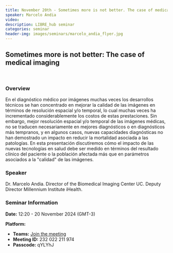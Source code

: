 ```yaml
---
title: November 20th - Sometimes more is not better. The case of medical imaging
speaker: Marcelo Andia
video:
description: LIBRE_hub seminar
categories: seminar
header-img: images/seminars/marcelo_andia_flyer.jpg
---
```


## Sometimes more is not better: The case of medical imaging
<br>

### Overview
En el diagnóstico médico por imágenes muchas veces los desarrollos técnicos se han concentrado en mejorar la calidad de las imágenes en términos de resolución espacial y/o temporal, lo cual muchas veces ha incrementado considerablemente los costos de estas prestaciones. Sin embargo, mejor resolución espacial y/o temporal de las imágenes médicas, no se traducen necesariamente en mejores diagnósticos o en diagnósticos más tempranos, y en algunos casos, nuevas capacidades diagnósticas no han demostrado un impacto en reducir la mortalidad asociada a las patologías. En esta presentación discutiremos cómo el impacto de las nuevas tecnologías en salud debe ser medido en términos del resultado clínico del paciente o la población afectada más que en parámetros asociados a la "calidad" de las imágenes.

### Speaker
Dr. Marcelo Andia. Director of the Biomedical Imaging Center UC. Deputy Director Millennium Institute iHealth.

### Seminar Information

**Date:** 12:20 - 20 November 2024 (GMT-3)

**Platform:**
- **Teams:** [Join the meeting](https://teams.microsoft.com/l/meetup-join/19%3ameeting_NTYxOWFkYjYtNWVlNC00MGE4LWEyNDAtNTc1ODYzZTg2ZGM4%40thread.v2/0?context=%7b%22Tid%22%3a%225ff5d9fa-f83f-4ac1-a4d2-eb48ea0a00d2%22%2c%22Oid%22%3a%22b066b156-36d2-4bf1-8723-85ab0bba4b91%22%7d)
- **Meeting ID:** 232 022 211 974
- **Passcode:** qYLYhJ